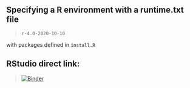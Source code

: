 ## Specifying a R environment with a runtime.txt file

> `r-4.0-2020-10-10`

with packages defined in `install.R`

## RStudio direct link:

> [![Binder](https://mybinder.org/badge_logo.svg)](https://mybinder.org/v2/gh/reisportela/R_plus_RStudio/HEAD?urlpath=rstudio)
